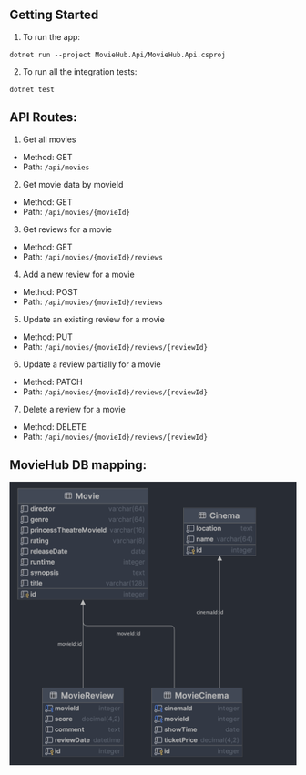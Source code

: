 ## Getting Started
1. To run the app:
```shell
dotnet run --project MovieHub.Api/MovieHub.Api.csproj
```
2. To run all the integration tests:
```shell
dotnet test
```
## API Routes:

1. Get all movies 
- Method: GET
- Path: ```/api/movies```
2. Get movie data by movieId
- Method: GET
- Path: ```/api/movies/{movieId}```

3. Get reviews for a movie
- Method: GET
- Path: ```/api/movies/{movieId}/reviews```

4. Add a new review for a movie
- Method: POST
- Path: ```/api/movies/{movieId}/reviews```

5. Update an existing review for a movie
- Method: PUT
- Path: ```/api/movies/{movieId}/reviews/{reviewId}```

6. Update a review partially for a movie
- Method: PATCH
- Path: ```/api/movies/{movieId}/reviews/{reviewId}```

7. Delete a review for a movie
- Method: DELETE
- Path: ```/api/movies/{movieId}/reviews/{reviewId}```


## MovieHub DB mapping:
![](MovieHubDB.png)
